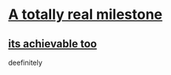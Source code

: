 # [A totally real milestone](https://github.com/Thrillberg/zebra_seller/milestone/1)

## [its achievable too](https://github.com/Thrillberg/zebra_seller/issues/1)

deefinitely

